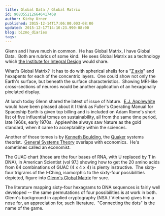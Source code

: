 ```yaml
---
title: Global Data / Global Matrix
id: 9083552126646417468
author: Kirby Urner
published: 2015-12-14T17:06:00.003-08:00
updated: 2015-12-17T14:10:23.990-08:00
blog: bizmo_diaries
tags: 
---
```


[](https://www.flickr.com/photos/kirbyurner/23461145860/in/dateposted-public/)

Glenn and I have much in common.  He has Global Matrix, I have Global Data.  Both are rubrics of some kind.  He sees Global Matrix as a technology which [the Institute for Integral Design](http://worldgame.blogspot.com/2015/05/directory-services.html) would share.

What's Global Matrix?  It has to do with spherical shells for a "[Z axis](http://worldgame.blogspot.com/2006/02/bruce-adams-presents.html)" and hexapents for each of the concentric layers.  One could show not only the Earth's surface, but beneath the surface characteristics.  Showing MRI-like cross-sections of neurons would be another application of an hexagonally pixelated display.

At lunch today Glenn shared the latest of issue of Nature.  [E.J. Applewhite](http://mybizmo.blogspot.com/2005/02/ayatollah-of-tetrahedron.html) would have been pleased about it I think as Fuller's Operating Manual for Spaceship Earth is given top billing and is included on Adam Rome's short list of five influential tomes on sustainability, all from the same time period, late 1960s, early 1970s.  Applewhite always saw Nature as the gold standard, when it came to acceptability within the sciences.

[](https://www.flickr.com/photos/kirbyurner/23461143460/in/dateposted-public/)

[](https://www.flickr.com/photos/kirbyurner/23130024503/in/dateposted-public/)

Another of those tomes is by [Kenneth Boulding](http://worldgame.blogspot.com/2009/03/more-on-quaker-animism.html), the [Quaker](http://www.quakerquaker.org/profiles/blogs/going-in-to-go-out) systems theorist.  [General Systems Theory](http://controlroom.blogspot.com/2006/05/general-systems-theory.html) overlaps with economics.  He's sometimes called an economist.

The GUAC chart (those are the four bases of RNA, with U replaced by T in DNA), in American Scientist (vol 97.) showing how to get the 20 amino acids from 64 combinations of GUAC (4 x 4 x 4) is plenty instructive.  The sixty-four trigrams of the I-Ching, isomorphic to the sixty-four possibilities depicted, figure into [Glenn's Global Matrix](http://worldgame.blogspot.com/2006/03/global-matrix-wanderers-meeting.html) for sure. 

The literature mapping sixty-four hexagrams to DNA sequences is fairly well developed -- the same permutations of four possibilities is at work in both.  Glenn's background in applied cryptography (NSA / Vietnam) gives him a nose for, an appreciation for, such literature.  "Connecting the dots" is the name of the game.

[](https://www.flickr.com/photos/kirbyurner/23128703754/in/dateposted-public/)